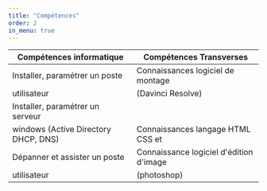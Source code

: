 ```yaml
---
title: "Compétences"
order: 2
in_menu: true
---
```

| Compétences informatique              | Compétences Transverses                             	|
|-------------------------------------------|------------------------------------------------|
| Installer, paramétrer un poste          | Connaissances logiciel de montage
|  utilisateur                                     | (Davinci Resolve)
| Installer, paramétrer un serveur 
|windows (Active Directory DHCP, DNS) | Connaissances langage HTML CSS et |          	|                                                     |Markdown
| Dépanner et assister un poste          | Connaissance logiciel d'édition d'image ||| 
 utilisateur                                      |(photoshop) 